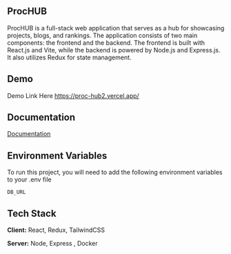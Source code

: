 ## ProcHUB

ProcHUB  is a full-stack web application that serves as a hub for showcasing projects, blogs, and rankings. The application consists of two main components: the frontend and the backend. The frontend is built with React.js and Vite, while the backend is powered by Node.js and Express.js. It also utilizes Redux for state management.
## Demo

Demo Link Here https://proc-hub2.vercel.app/


## Documentation

[Documentation]()


## Environment Variables

To run this project, you will need to add the following environment variables to your .env file

`DB_URL`



## Tech Stack

**Client:** React, Redux, TailwindCSS

**Server:** Node, Express , Docker

